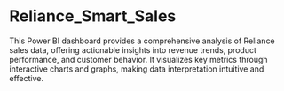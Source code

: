 # Reliance_Smart_Sales
This Power BI dashboard provides a comprehensive analysis of Reliance sales data, offering actionable insights into revenue trends, product performance, and customer behavior. It visualizes key metrics through interactive charts and graphs, making data interpretation intuitive and effective.
